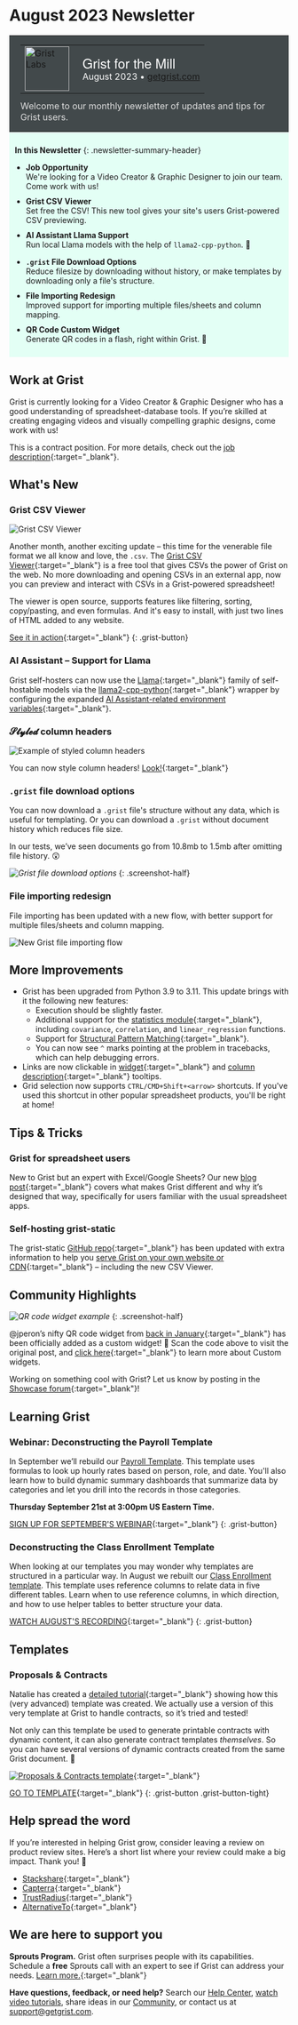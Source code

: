 # August 2023 Newsletter

<style>
  /* restore some poorly overridden defaults */
  .newsletter-header .table {
    background-color: initial;
    border: initial;
  }
  .newsletter-header .table > tbody > tr > td {
    padding: initial;
    border: initial;
    vertical-align: initial;
  }
  .newsletter-header img.header-img {
    padding: initial;
    max-width: initial;
    display: initial;
    padding: initial;
    line-height: initial;
    background-color: initial;
    border: initial;
    border-radius: initial;
    margin: initial;
  }

  /* copy newsletter styles, with a prefix for sufficient specificity */
  .newsletter-header .header {
    border: none;
    padding: 0;
    margin: 0;
  }
  .newsletter-header table > tbody > tr > td.header-image {
    width: 80px;
    padding-right: 16px;
  }
  .newsletter-header table > tbody > tr > td.header-text {
    background-color: #42494B;
    padding: 16px 20px;
  }
  .newsletter-header table.header-top {
    border: none;
    padding: 0;
    margin: 0;
    width: 100%;
  }
  .header-title {
    font-family: Helvetica Neue, Helvetica, Arial, sans-serif;
    font-size: 24px;
    line-height: 28px;
    color: #FFFFFF;
  }
  .header-month {
    color: #FFFFFF;
  }
  .header-welcome {
    margin-top: 12px;
    color: #FFFFFF;
  }
  .newsletter-summary {
    background-color: #e3fff5;
    margin: 0;
    padding: 10px;
  }
  .newsletter-summary-header {
    text-align: center;
    padding-bottom: 10px;
    border-bottom: 1px solid lightgrey;
  }
  .newsletter-summary ul {
    padding-left: 20px;
  }
  .newsletter-summary li {
    margin-bottom: 10px;
  }
  .newsletter-summary li p {
    margin: 0px
  }
</style>
<div class="newsletter-header">
<table class="header" cellpadding="0" cellspacing="0" border="0"><tr>
  <td class="header-text">
    <table class="header-top"><tr>
      <td class="header-image">
        <a href="https://www.getgrist.com">
          <img class="header-img" src="/images/newsletters/grist-labs.png" width="80" height="80" alt="Grist Labs" border="0">
        </a>
      </td>
      <td class="header-top-text">
        <div class="header-title">Grist for the Mill</div>
        <div class="header-month">August 2023
          &#8226; <a href="https://www.getgrist.com/">getgrist.com</a></div>
      </td>
    </tr></table>
    <div class="header-welcome" style="color: #e0e0e0;">
      Welcome to our monthly newsletter of updates and tips for Grist users.
    </div>
  </td>
</tr></table>
</div>

<div class="newsletter-summary row" markdown="1">

**In this Newsletter**
{: .newsletter-summary-header}

<div class="col-md-6" markdown="1">

* **Job Opportunity**

    We're looking for a Video Creator & Graphic Designer to join our team. Come work with us!

* **Grist CSV Viewer**

    Set free the CSV! This new tool gives your site's users Grist-powered CSV previewing.

* **AI Assistant Llama Support**

    Run local Llama models with the help of `llama2-cpp-python`. 🦙    

</div>

<div class="col-md-6" markdown="1">

* **`.grist` File Download Options**

    Reduce filesize by downloading without history, or make templates by downloading only a file's structure. 

* **File Importing Redesign**

    Improved support for importing multiple files/sheets and column mapping.

* **QR Code Custom Widget**

    Generate QR codes in a flash, right within Grist. 🤳

</div>

</div>

## Work at Grist

Grist is currently looking for a Video Creator & Graphic Designer who has a good understanding of spreadsheet-database tools. If you’re skilled at creating engaging videos and visually compelling graphic designs, come work with us!

This is a contract position. For more details, check out the [job description](https://www.getgrist.com/job-video-creator-graphic-designer/){:target="\_blank"}.

## What's New

### Grist CSV Viewer

![Grist CSV Viewer](../images/newsletters/2023-08/grist-csv-editor.png)

Another month, another exciting update – this time for the venerable file format we all know and love, the `.csv`. The [Grist CSV Viewer](https://www.getgrist.com/grist-csv-viewer/){:target="\_blank"} is a free tool that gives CSVs the power of Grist on the web. No more downloading and opening CSVs in an external app, now you can preview and interact with CSVs in a Grist-powered spreadsheet!

The viewer is open source, supports features like filtering, sorting, copy/pasting, and even formulas. And it's easy to install, with just two lines of HTML added to any website.

[See it in action](https://www.getgrist.com/grist-csv-viewer/){:target="\_blank"}
{: .grist-button}

### AI Assistant – Support for Llama

Grist self-hosters can now use the [Llama](https://ai.meta.com/llama/){:target="\_blank"} family of self-hostable models via the [llama2-cpp-python](https://github.com/abetlen/llama-cpp-python){:target="\_blank"} wrapper by configuring the expanded [AI Assistant-related environment variables](https://github.com/gristlabs/grist-core#ai-formula-assistant-related-variables-all-optional){:target="\_blank"}.

### 𝓢𝓽𝔂𝓵𝓮𝓭 column headers

![Example of styled column headers](../images/newsletters/2023-08/styled-header.png)

You can now style column headers! [Look!](https://support.getgrist.com/col-types/#formatting-columns){:target="\_blank"}

### `.grist` file download options

You can now download a `.grist` file's structure without any data, which is useful for templating. Or you can download a `.grist` without document history which reduces file size.

In our tests, we’ve seen documents go from 10.8mb to 1.5mb after omitting file history. 😲

<span class="screenshot-large">*![Grist file download options](../images/newsletters/2023-08/download-options.png)*</span>
{: .screenshot-half}

### File importing redesign

File importing has been updated with a new flow, with better support for multiple files/sheets and column mapping.

![New Grist file importing flow](../images/newsletters/2023-08/file-importing.png)

## More Improvements

- Grist has been upgraded from Python 3.9 to 3.11. This update brings with it the following new features:
    - Execution should be slightly faster.
    - Additional support for the [statistics module](https://docs.python.org/3/library/statistics.html){:target="\_blank"}, including `covariance`, `correlation`, and `linear_regression` functions.
    - Support for [Structural Pattern Matching](https://peps.python.org/pep-0636/){:target="\_blank"}.
    - You can now see `^` marks pointing at the problem in tracebacks, which can help debugging errors.
- Links are now clickable in [widget](https://support.getgrist.com/page-widgets/#renaming-widgets){:target="\_blank"} and [column description](https://support.getgrist.com/col-types/#renaming-columns){:target="\_blank"} tooltips.
- Grid selection now supports `CTRL/CMD+Shift+<arrow>` shortcuts. If you've used this shortcut in other popular spreadsheet products, you'll be right at home!

## Tips & Tricks

### Grist for spreadsheet users

New to Grist but an expert with Excel/Google Sheets? Our new [blog post](https://www.getgrist.com/blog/grist-for-spreadsheet-users/){:target="\_blank"} covers what makes Grist different and why it’s designed that way, specifically for users familiar with the usual spreadsheet apps.

### Self-hosting grist-static

The grist-static [GitHub repo](https://github.com/gristlabs/grist-static){:target="\_blank"} has been updated with extra information to help you [serve Grist on your own website or CDN](https://github.com/gristlabs/grist-static#serving-all-files-from-your-own-website-or-cdn){:target="\_blank"} – including the new CSV Viewer.

## Community Highlights

<span class="screenshot-large">*![QR code widget example](../images/newsletters/2023-08/qr-code.png)*</span>
{: .screenshot-half}

@jperon’s nifty QR code widget from [back in January](https://community.getgrist.com/t/qr-code-custom-widget/1965){:target="\_blank"} has been officially added as a custom widget! 🎉 Scan the code above to visit the original post, and [click here](https://support.getgrist.com/widget-custom/#adding-a-custom-widget){:target="\_blank"} to learn more about Custom widgets.

Working on something cool with Grist? Let us know by posting in the [Showcase forum](https://community.getgrist.com/c/showcase/8){:target="\_blank"}!

## Learning Grist

### Webinar: Deconstructing the Payroll Template

In September we’ll rebuild our [Payroll Template](https://templates.getgrist.com/5pHLanQNThxk/Payroll/p/2). This template uses formulas to look up hourly rates based on person, role, and date. You'll also learn how to build dynamic summary dashboards that summarize data by categories and let you drill into the records in those categories.

**Thursday September 21st at 3:00pm US Eastern Time.**

[SIGN UP FOR SEPTEMBER'S WEBINAR](https://www.getgrist.com/webinars/webinar-payroll-template/?utm_source=support-newsletter&utm_medium=internal&utm_campaign=build-webinar&utm_term=september-2023){:target="\_blank"}
{: .grist-button}

### Deconstructing the Class Enrollment Template

When looking at our templates you may wonder why templates are structured in a particular way. In August we rebuilt our [Class Enrollment template](https://templates.getgrist.com/doc/afterschool-program). This template uses reference columns to relate data in five different tables. Learn when to use reference columns, in which direction, and how to use helper tables to better structure your data.

[WATCH AUGUST'S RECORDING](https://www.getgrist.com/webinars/deconstructing-the-class-enrollment-template/){:target="\_blank"}
{: .grist-button}

## Templates

### Proposals & Contracts

Natalie has created a [detailed tutorial](https://support.getgrist.com/examples/2023-07-proposals-contracts/){:target="\_blank"} showing how this (very advanced) template was created. We actually use a version of this very template at Grist to handle contracts, so it’s tried and tested!

Not only can this template be used to generate printable contracts with dynamic content, it can also generate contract templates *themselves*. So you can have several versions of dynamic contracts created from the same Grist document. 🤯

[![Proposals & Contracts template](../images/newsletters/2023-08/proposals-contracts.png)](https://public.getgrist.com/nyPmvvea8c54/-Proposals-Contracts-Template){:target="\_blank"}

[GO TO TEMPLATE](https://public.getgrist.com/nyPmvvea8c54/-Proposals-Contracts-Template){:target="\_blank"}
{: .grist-button .grist-button-tight}

## Help spread the word
If you’re interested in helping Grist grow, consider leaving a review on product review sites. Here’s a short list where your review could make a big impact. Thank you! 🙏

* [Stackshare](https://stackshare.io/getgrist){:target="\_blank"}
* [Capterra](https://www.capterra.com/p/232821/Grist/){:target="\_blank"}
* [TrustRadius](https://www.trustradius.com/products/grist/){:target="\_blank"}
* [AlternativeTo](https://alternativeto.net/software/grist/about/){:target="\_blank"}

## We are here to support you

**Sprouts Program.** Grist often surprises people with its capabilities. Schedule a **free** Sprouts call with an expert to see if Grist can address your needs. [Learn more.](https://www.getgrist.com/sprouts-program/){:target="\_blank"}

**Have questions, feedback, or need help?** Search our [Help Center](../index.md), [watch video
tutorials](https://www.youtube.com/channel/UCx0ioQrrC-bIrkmZ7ZULr0g/playlists), share ideas in our
[Community](https://community.getgrist.com), or contact us at <support@getgrist.com>.